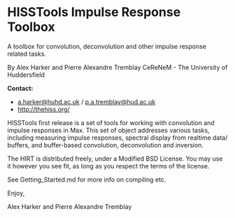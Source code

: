 HISSTools Impulse Response Toolbox
==================================

A toolbox for convolution, deconvolution and other impulse response related tasks.

By Alex Harker and Pierre Alexandre Tremblay
CeReNeM - The University of Huddersfield

**Contact:**

* a.harker@huhd.ac.uk / p.a.tremblay@hud.ac.uk
* http://thehiss.org/

HISSTools first release is a set of tools for working with convolution and impulse responses in Max. This set of object addresses various tasks, including measuring impulse responses, spectral display from realtime data/ buffers, and buffer-based convolution, deconvolution and inversion.

The HIRT is distributed freely, under a Modified BSD License. You may use it however you see fit, as long as you respect the terms of the license.

See Getting_Started.md for more info on compiling etc.

Enjoy,

Alex Harker and Pierre Alexandre Tremblay
